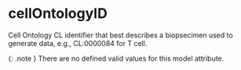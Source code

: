 # cellOntologyID
Cell Ontology CL identifier that best describes a biopsecimen used to generate data, e.g., CL:0000084 for T cell.


{: .note }
There are no defined valid values for this model attribute.
